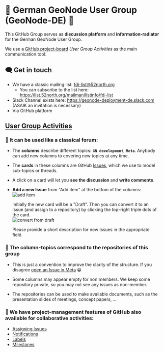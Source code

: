 # :rocket: German GeoNode User Group (GeoNode-DE) :rocket:

This GitHub Group serves as **discussion platform** and **information-radiator** for the
German GeoNode User Group.

We use a [GitHub
project-board](https://docs.github.com/en/issues/planning-and-tracking-with-projects/learning-about-projects/about-projects) *User Group Activities*
as the main communication tool:

## :left_speech_bubble: Get in touch

- We have a classic mailing list: fdi-list@52north.org
  - You can subscribe to the list here: https://list.52north.org/mailman/listinfo/fdi-list
- Slack Channel exists here: https://geonode-deployment-de.slack.com (ASAIK an invitation is necessary)
- Via GitHub platform

## [User Group Activities](https://github.com/orgs/GeoNodeUserGroup-DE/projects/1/views/1)


### :loudspeaker: It can be used like a classical forum:

- The **columns** describe different topics: **`GN development`**, **`Meta`**.
  Anybody can add new columns to covering new topics at any time.

- The **cards** in these columns are GitHub
  [Issues](https://docs.github.com/en/issues), which we use to model sub-topics or threads.
  
- A click on a card will let you **see the discussion** and **write comments**.
  
- **Add a new Issue** from "Add item" at the bottom of the columns:
  ![add item](https://github.com/GeoNodeUserGroup-DE/.github-private/raw/main/profile/add_issue.png)  

  Initially the new card will be a "Draft". Then you can convert it to an Issue
  (and assign to a repository) by clicking the top-right triple dots of the card.  
  ![convert from draft](https://github.com/GeoNodeUserGroup-DE/.github-private/raw/main/profile//convert_draft.png)
  
  Please provide a short description for new Issues in the appropriate field.

### :floppy_disk: The column-topics correspond to the repositories of this group

- This is just a convention to improve the clarity of the structure.
  If you disagree [open an Issue in Meta](https://github.com/GeoNodeUserGroup-DE/meta/issues/new) :grin:

- Some columns may appear empty for non members.
  We keep some repository private, so you may not see any issues as non-member. 

- The repositories can be used to make available documents, such as the
  presentation slides of meetings, concept papers, ...

### :dart: We have project-management features of GitHub also available for collaborative activities:

- [Assigning Issues](https://docs.github.com/en/issues/tracking-your-work-with-issues/assigning-issues-and-pull-requests-to-other-github-users)
  <!-- - [Task lists](https://docs.github.com/en/issues/tracking-your-work-with-issues/about-tasklists) -->
- [Notifications](https://docs.github.com/en/account-and-profile/managing-subscriptions-and-notifications-on-github/setting-up-notifications/configuring-notifications)
- [Labels](https://docs.github.com/en/issues/using-labels-and-milestones-to-track-work/managing-labels)
- [Milestones](https://docs.github.com/en/issues/using-labels-and-milestones-to-track-work/about-milestones)
  
